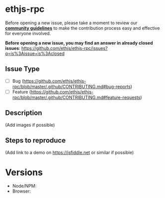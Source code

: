 # ethjs-rpc

Before opening a new issue, please take a moment to review our [**community guidelines**](https://github.com/ethjs/ethjs-rpc/blob/master/.github/CONTRIBUTING.md) to make the contribution process easy and effective for everyone involved.

**Before opening a new issue, you may find an answer in already closed issues**:
https://github.com/ethjs/ethjs-rpc/issues?q=is%3Aissue+is%3Aclosed

## Issue Type

- [ ] Bug (https://github.com/ethjs/ethjs-rpc/blob/master/.github/CONTRIBUTING.md#bug-reports)
- [ ] Feature (https://github.com/ethjs/ethjs-rpc/blob/master/.github/CONTRIBUTING.md#feature-requests)

## Description

(Add images if possible)

## Steps to reproduce

(Add link to a demo on https://jsfiddle.net or similar if possible)

# Versions

- Node/NPM:
- Browser:

